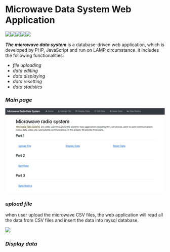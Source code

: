 # Microwave Data System Web Application
![](<https://img.shields.io/badge/buid-passing-green.svg>)![](<https://img.shields.io/badge/PHP-88.46%25-yellowgreen.svg>)![](<https://img.shields.io/badge/JavaScript-11.48%20%25-blue.svg>)![](<https://img.shields.io/badge/Size-860k-orange.svg>)![](<https://img.shields.io/badge/license-GPL-yellow.svg>)



***The microwave data system*** is a database-driven web application, which is developed by PHP, JavaScript and run on LAMP circumstance. it includes the following functionalities:

- *file uploading*
- *data editing*
- *data displaying*
- *data resetting*
- *data statistics*



### *Main page*

![main page](<https://github.com/Xiong1028/pictures/blob/master/ms01.jpg>)



### *upload file*

when user upload the microwave CSV files,  the web application will read all the data from CSV files and insert the data into mysql database.

![](<https://github.com/Xiong1028/pictures/blob/master/ms02.gif>)



### *Display data*



